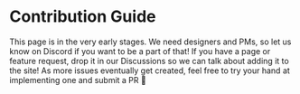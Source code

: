 # Contribution Guide

This page is in the very early stages. We need designers and PMs, so let us know on Discord if you want to be a part of that!
If you have a page or feature request, drop it in our Discussions so we can talk about adding it to the site!
As more issues eventually get created, feel free to try your hand at implementing one and submit a PR 🙂
